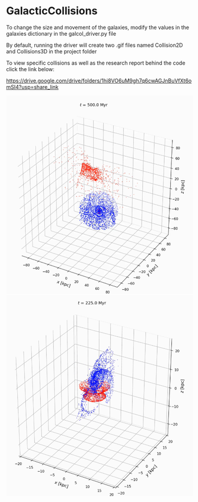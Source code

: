 # GalacticCollisions

To change the size and movement of the galaxies, modify the values in the galaxies dictionary in the galcol_driver.py file

By default, running the driver will create two .gif files named Collision2D and Collisions3D in the project folder

To view specific collisions as well as the research report behind the code click the link below:

https://drive.google.com/drive/folders/1hi8VO6uM9gh7q6cwAGJnBuVfXt6omSI4?usp=share_link


<img src="Screenshots/Screenshot (131).png" />
<img src="Screenshots/Screenshot (136).png" />
